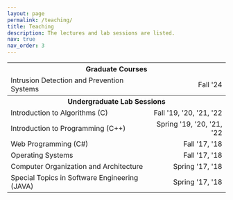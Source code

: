 ```yaml
---
layout: page
permalink: /teaching/
title: Teaching
description: The lectures and lab sessions are listed.
nav: true
nav_order: 3
---
```


<table>
  <tr>
    <th colspan="2">Graduate Courses</th>
  </tr>
  <tr>
    <td>Intrusion Detection and Prevention Systems</td>
    <td style="text-align: right;">Fall '24</td>
  </tr>
  <tr>
    <th colspan="2">Undergraduate Lab Sessions</th>
  </tr>
  <tr>
    <td>Introduction to Algorithms (C)</td>
    <td style="text-align: right;">Fall '19, '20, '21, '22</td>
  </tr>
  <tr>
    <td>Introduction to Programming (C++)</td>
    <td style="text-align: right;">Spring '19, '20, '21, '22</td>
  </tr>
  <tr>
    <td>Web Programming (C#)</td>
    <td style="text-align: right;">Fall '17, '18</td>
  </tr>
  <tr>
    <td>Operating Systems</td>
    <td style="text-align: right;">Fall '17, '18</td>
  </tr>
  <tr>
    <td>Computer Organization and Architecture</td>
    <td style="text-align: right;">Spring '17, '18</td>
  </tr>
  <tr>
    <td>Special Topics in Software Engineering (JAVA)</td>
    <td style="text-align: right;">Spring '17, '18</td>
  </tr>
</table>
